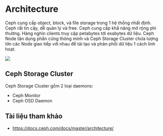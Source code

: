 # Architecture

Ceph cung cấp object, block, và file storage trong 1 hệ thống nhất định. Ceph rất tin cậy, dễ quản lý và free. Ceph cung cấp khẳ năng mở rộng phi thường. Hàng nghìn clients truy cập petabytes tới exabytes dữ liệu. Ceph Node tận dụng phần cứng thông minh và Ceph Storage Cluster chứa lượng lớn các Node giao tiếp với nhau để tái tạo và phân phối dữ liệu 1 cách linh hoạt.

<img src=https://i.imgur.com/3s1vGaj.png>

## Ceph Storage Cluster

Ceph Storage Cluster gồm 2 loại daemons:
- Ceph Monitor
- Ceph OSD Daemon


## Tài liệu tham khảo
- https://docs.ceph.com/docs/master/architecture/
